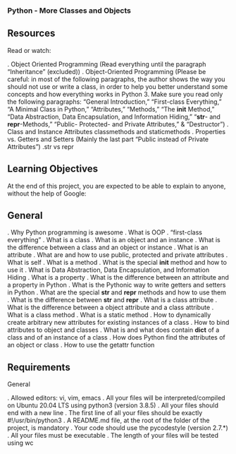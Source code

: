 ### Python - More Classes and Objects

## Resources
Read or watch:

. Object Oriented Programming (Read everything until the paragraph “Inheritance” (excluded))
. Object-Oriented Programming (Please be careful: in most of the following paragraphs, the author shows the way you should not use or write a class, in order to help you better understand some concepts and how everything works in Python 3. Make sure you read only the following paragraphs: “General Introduction,” “First-class Everything,” “A Minimal Class in Python,” “Attributes,” “Methods,” “The __init__ Method,” “Data Abstraction, Data Encapsulation, and Information Hiding,” “__str__- and __repr__-Methods,” “Public- Protected- and Private Attributes,” & “Destructor”)
. Class and Instance Attributes
classmethods and staticmethods
. Properties vs. Getters and Setters (Mainly the last part “Public instead of Private Attributes”)
.str vs repr

## Learning Objectives
At the end of this project, you are expected to be able to explain to anyone, without the help of Google:

## General
. Why Python programming is awesome
. What is OOP
. “first-class everything”
. What is a class
. What is an object and an instance
. What is the difference between a class and an object or instance
. What is an attribute
. What are and how to use public, protected and private attributes
. What is self
. What is a method
. What is the special __init__ method and how to use it
. What is Data Abstraction, Data Encapsulation, and Information Hiding
. What is a property
. What is the difference between an attribute and a property in Python
. What is the Pythonic way to write getters and setters in Python
. What are the special __str__ and __repr__ methods and how to use them
. What is the difference between __str__ and __repr__
. What is a class attribute
. What is the difference between a object attribute and a class attribute
. What is a class method
. What is a static method
. How to dynamically create arbitrary new attributes for existing instances of a class
. How to bind attributes to object and classes
. What is and what does contain __dict__ of a class and of an instance of a class
. How does Python find the attributes of an object or class
. How to use the getattr function

## Requirements
General

. Allowed editors: vi, vim, emacs
. All your files will be interpreted/compiled on Ubuntu 20.04 LTS using python3 (version 3.8.5)
. All your files should end with a new line
. The first line of all your files should be exactly #!/usr/bin/python3
. A README.md file, at the root of the folder of the project, is mandatory
. Your code should use the pycodestyle (version 2.7.*)
. All your files must be executable
. The length of your files will be tested using wc

